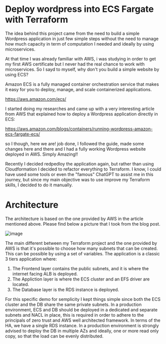 # Deploy wordpress into ECS Fargate with Terraform
The idea behind this project came from the need to build a simple Wordpress application in just few simple steps without the need to manage how much capacity in term of computation I needed and ideally by using microservices.

At that time I was already familiar with AWS, i was studying in order to get my first AWS certificate but I never had the real chance to work with microservices. So I sayd to myself, why don't you build a simple website by using ECS? 

Amazon ECS is a fully managed container orchestration service that makes it easy for you to deploy, manage, and scale containerized applications.

https://aws.amazon.com/ecs/

I started doing my researches and came up with a very interesting article from AWS that explained how to deploy a Wordpress application directly in ECS: 

https://aws.amazon.com/blogs/containers/running-wordpress-amazon-ecs-fargate-ecs/

so I though, here we are! job done, 
I followed the guide, made some changes here and there and I had a fully working Wordpress website deployed in AWS. Simply Amazing!!

Recently I decided redpedloy the application again, but rather than using Cloudformation I decided to refactor everything to Terraform. I know, I could have used some tools or even the "famous" ChatGPT to assist me in this journey, but since my main objective was to use improve my Terraform skills, I decided to do it manually.

# Architecture
The architecture is based on the one provided by AWS in the article mentioned above. Please find below a picture that I took from the blog post.

![image](https://user-images.githubusercontent.com/102290995/219600285-dfd87ad3-a5f5-4776-9aac-fca051757e10.png)

The main different between my Terraform project and the one provided by AWS is that it's possible to choose how many subnets that can be created. This can be possible by using a set of variables. 
The application is a classic 3 tiers application where:
1. The Frontend layer contains the public subnets, and it is where the internet facing ALB is deployed.
2. The Appliction layer is where the ECS cluster and an EFS driver are located.
3. The Database layer is the RDS instance is deployed.

For this specific demo for semplicity I kept things simple since both the ECS cluster and the DB share the same private subnets. 
In a production environment, ECS and DB should be deployed in a dedicated and separate subnets and NACL in place, this is required in order to adhere to the principals of zero trust and AWS well architected framework. 
In terms of the HA, we have a single RDS instance. In a production environment is strongly advised to deploy the DB in multiple AZs and ideally, one or more read only copy, so that the load can be evenly distributed.




